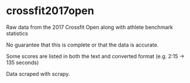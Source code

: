 # crossfit2017open

Raw data from the 2017 Crossfit Open along with athlete benchmark statistics

No guarantee that this is complete or that the data is accurate.

Some scores are listed in both the text and converted format (e.g. 2:15 -> 135 seconds)

Data scraped with scrapy.
